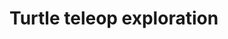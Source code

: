 # Turtle teleop exploration

<!---
Use turtle_teleop_key (Figura 1.5) y el programa pysubpose.py para conocer las dimensiones del
plano donde el Turtlesim puede moverse.
-->
